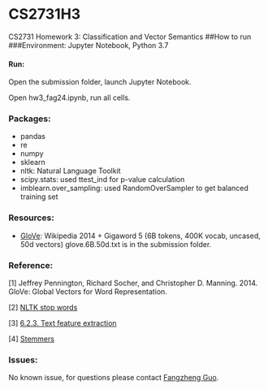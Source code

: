 # CS2731H3
 CS2731 Homework 3: Classification and Vector Semantics
##How to run
###Environment:
Jupyter Notebook, Python 3.7
#### Run:
Open the submission folder, launch Jupyter Notebook.

Open hw3_fag24.ipynb, run all cells.
### Packages:
- pandas
- re
- numpy
- sklearn
- nltk: Natural Language Toolkit
- scipy.stats: used ttest_ind for p-value calculation
- imblearn.over_sampling: used RandomOverSampler to get balanced training set

### Resources:
- [GloVe](https://nlp.stanford.edu/projects/glove/): Wikipedia 2014 + Gigaword 5 (6B tokens, 400K vocab, uncased, 50d vectors) glove.6B.50d.txt is in the submission folder.

### Reference:
[1] Jeffrey Pennington, Richard Socher, and Christopher D. Manning. 2014. GloVe: Global Vectors for Word Representation.

[2] [NLTK stop words](https://pythonspot.com/nltk-stop-words/)

[3] [6.2.3. Text feature extraction](https://scikit-learn.org/stable/modules/feature_extraction.html#text-feature-extraction) 

[4] [Stemmers](https://www.nltk.org/howto/stem.html) 

### Issues:

No known issue, for questions please contact [Fangzheng Guo](fag24@pitt.edu).   

